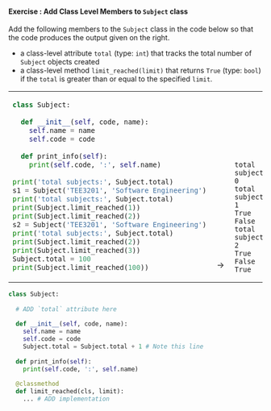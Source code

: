 #### Exercise : Add Class Level Members to `Subject` class

Add the following members to the `Subject` class in the code below so that the code produces the output given on the right.
* a class-level attribute `total` (type: `int`) that tracks the total number of `Subject` objects created
* a class-level method `limit_reached(limit)` that returns `True` (type: `bool`) if the `total` is greater than or equal to the specified `limit`.

<table>
<tr>
  <td>

```python
class Subject:
  
  def __init__(self, code, name):
    self.name = name
    self.code = code
    
  def print_info(self):
    print(self.code, ':', self.name)
    
print('total subjects:', Subject.total)
s1 = Subject('TEE3201', 'Software Engineering')
print('total subjects:', Subject.total)
print(Subject.limit_reached(1))
print(Subject.limit_reached(2))
s2 = Subject('TEE3201', 'Software Engineering')
print('total subjects:', Subject.total)
print(Subject.limit_reached(2))
print(Subject.limit_reached(3))
Subject.total = 100
print(Subject.limit_reached(100))
```
  </td>
  <td valign="bottom">&nbsp;→&nbsp;<br><br></td>
  <td valign="bottom"> 

```{.no-line-numbers}
total subjects: 0
total subjects: 1
True
False
total subjects: 2
True
False
True
```
  </td>
</tr>
</table>

<panel type="seamless" header="%%:fas-battery-quarter: Partial solution and hints%%">

```python
class Subject:
  
  # ADD `total` attribute here
  
  def __init__(self, code, name):
    self.name = name
    self.code = code
    Subject.total = Subject.total + 1 # Note this line
    
  def print_info(self):
    print(self.code, ':', self.name)
    
  @classmethod
  def limit_reached(cls, limit):
    ... # ADD implementation
```

</panel>
